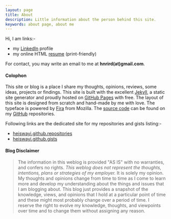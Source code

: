 ```yaml
---
layout: page
title: About
description: Little information about the person behind this site.
keywords: about page, about me
---
```


Hi, I am links:-

- my [LinkedIn](https://my.linkedin.com/in/nrird) profile
- my online HTML [resume](http://heiswayi.github.io/resume) (print-friendly)

For contact, you may write an email to me at **hnrird(at)gmail.com**.

#### Colophon

This site or blog is a place I share my thoughts, opinions, reviews, some ideas, projects or findings. This site is built with the excellent [Jekyll](http://jekyllrb.com), a static site generator and proudly hosted on [GitHub Pages](https://pages.github.com/) with free. The layout of this site is designed from scratch and hand-made by me with love. The typeface is powered by [Fira](https://github.com/mozilla/Fira) from Mozilla. The [source code](http://github.com/heiswayi/heiswayi.github.io) can be found on my [GitHub](http://github.com/heiswayi) repositories.

Following links are the dedicated site for my repositories and gists listing:-

- [heiswayi.github.repositories](http://heiswayi.github.io/my-repos/)
- [heiswayi.github.gists](http://heiswayi.github.io/my-gists/)

#### Blog Disclaimer

> The information in this weblog is provided "AS IS" with no warranties, and confers no rights. *This weblog does not represent the thoughts, intentions, plans or strategies of my employer.* It is solely my opinion. My thoughts and opinions change from time to time as I come to learn more and develop my understanding about the things and issues that I am blogging about. This blog just provides a snapshot of the knowledge, views, and opinions that I hold at a particular point of time and these might most probably change over a period of time. I reserve the right to evolve my knowledge, thoughts, and viewpoints over time and to change them without assigning any reason.
